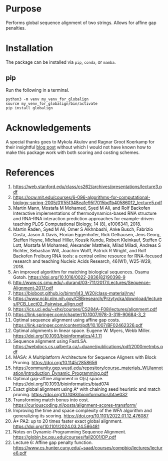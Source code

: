 # Purpose

Performs global sequence alignment of two strings.  Allows for affine gap penalties.

# Installation

The package can be installed via `pip`, `conda`, or `mamba`.

## pip

Run the following in a terminal.

```
python3 -m venv my_venv_for_globalign
source my_venv_for_globalign/bin/activate
pip install globalign
```

# Acknowledgements

A special thanks goes to Mykola Akulov and Ragnar Groot Koerkamp for their insightful [blog post](https://curiouscoding.nl/posts/alignment-scores-transform/) without which I would not have known how to make this package work with both scoring and costing schemes.

# References

1. https://web.stanford.edu/class/cs262/archives/presentations/lecture3.pdf
2. https://ocw.mit.edu/courses/6-096-algorithms-for-computational-biology-spring-2005/01f55f348ea1e95f7015bd1b40586012_lecture5.pdf
3. Martin Mann, Mostafa M Mohamed, Syed M Ali, and Rolf Backofen
     Interactive implementations of thermodynamics-based RNA structure and RNA-RNA interaction prediction approaches for example-driven teaching
     PLOS Computational Biology, 14 (8), e1006341, 2018.
4. Martin Raden, Syed M Ali, Omer S Alkhnbashi, Anke Busch, Fabrizio Costa, Jason A Davis, Florian Eggenhofer, Rick Gelhausen, Jens Georg, Steffen Heyne, Michael Hiller, Kousik Kundu, Robert Kleinkauf, Steffen C Lott, Mostafa M Mohamed, Alexander Mattheis, Milad Miladi, Andreas S Richter, Sebastian Will, Joachim Wolff, Patrick R Wright, and Rolf Backofen
     Freiburg RNA tools: a central online resource for RNA-focused research and teaching
     Nucleic Acids Research, 46(W1), W25-W29, 2018.
5. An improved algorithm for matching biological sequences. Osamu Gotoh. https://doi.org/10.1016/0022-2836(82)90398-9
6. http://www.cs.cmu.edu/~durand/03-711/2017/Lectures/Sequence-Alignment-2017.pdf
7. https://bioboot.github.io/bimm143_W20/class-material/nw/
8. https://www.ncbi.nlm.nih.gov/CBBresearch/Przytycka/download/lectures/PCB_Lect02_Pairwise_allign.pdf
9. https://ics.uci.edu/~xhx/courses/CS284A-F08/lectures/alignment.pdf
10. https://link.springer.com/chapter/10.1007/978-3-319-90684-3_2
11. Optimal sequence alignment using affine gap costs. https://link.springer.com/content/pdf/10.1007/BF02462326.pdf
12. Optimal alignments in linear space. Eugene W. Myers, Webb Miller.  https://doi.org/10.1093/bioinformatics/4.1.11
13. Sequence alignment using FastLSA. https://webdocs.cs.ualberta.ca/~duane/publications/pdf/2000metmbs.pdf
14. MASA: A Multiplatform Architecture for Sequence Aligners
        with Block Pruning. https://doi.org/10.1145/2858656
15. https://community.gep.wustl.edu/repository/course_materials_WU/annotation/Introduction_Dynamic_Programming.pdf
16. Optimal gap-affine alignment in O(s) space. https://doi.org/10.1093/bioinformatics/btad074
17. Exact global alignment using A* with chaining seed heuristic and match pruning.
    https://doi.org/10.1093/bioinformatics/btae032
18. Transforming match bonus into cost. https://curiouscoding.nl/posts/alignment-scores-transform/
19. Improving the time and space complexity of the WFA algorithm and generalizing its scoring.
        https://doi.org/10.1101/2022.01.12.476087
20. A* PA2: up to 20 times faster exact global alignment.
        https://doi.org/10.1101/2024.03.24.586481
21. Notes on Dynamic-Programming Sequence Alignment.
        https://globin.bx.psu.edu/courses/fall2001/DP.pdf
22. Lecture 6: Affine gap penalty function.
        https://www.cs.hunter.cuny.edu/~saad/courses/compbio/lectures/lecture6.pdf